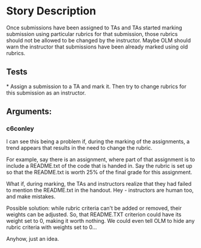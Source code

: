 Story Description
=================

Once submissions have been assigned to TAs and TAs started marking submission using particular rubrics for that submission, those rubrics should not be allowed to be changed by the instructor. Maybe OLM should warn the instructor that submissions have been already marked using old rubrics.

Tests
-----

\* Assign a submission to a TA and mark it. Then try to change rubrics for this submission as an instructor.

Arguments:
----------

### c6conley

I can see this being a problem if, during the marking of the assignments, a trend appears that results in the need to change the rubric.

For example, say there is an assignment, where part of that assignment is to include a README.txt of the code that is handed in. Say the rubric is set up so that the README.txt is worth 25% of the final grade for this assignment.

What if, during marking, the TAs and instructors realize that they had failed to mention the README.txt in the handout. Hey - instructors are human too, and make mistakes.

Possible solution: while rubric criteria can't be added or removed, their weights can be adjusted. So, that README.TXT criterion could have its weight set to 0, making it worth nothing. We could even tell OLM to hide any rubric criteria with weights set to 0...

Anyhow, just an idea.